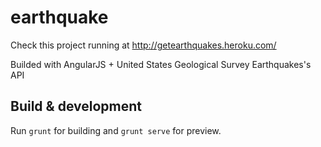 # earthquake

Check this project running at http://getearthquakes.heroku.com/

Builded with AngularJS + United States Geological Survey Earthquakes's API

## Build & development

Run `grunt` for building and `grunt serve` for preview.
